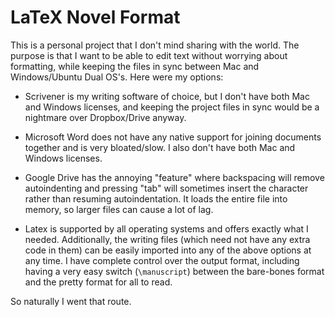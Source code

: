 # LaTeX Novel Format

This is a personal project that I don't mind sharing with the world. The purpose is that I want to be able to edit text without worrying about formatting, while keeping the files in sync between Mac and Windows/Ubuntu Dual OS's. Here were my options:

- Scrivener is my writing software of choice, but I don't have both Mac and Windows licenses, and keeping the project files in sync would be a nightmare over Dropbox/Drive anyway.

- Microsoft Word does not have any native support for joining documents together and is very bloated/slow. I also don't have both Mac and Windows licenses.

- Google Drive has the annoying "feature" where backspacing will remove autoindenting and pressing "tab" will sometimes insert the character rather than resuming autoindentation. It loads the entire file into memory, so larger files can cause a lot of lag.

- Latex is supported by all operating systems and offers exactly what I needed. Additionally, the writing files (which need not have any extra code in them) can be easily imported into any of the above options at any time. I have complete control over the output format, including having a very easy switch (`\manuscript`) between the bare-bones format and the pretty format for all to read.

So naturally I went that route.
